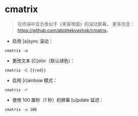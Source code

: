 # cmatrix

> 在终端中显示类似于《黑客帝国》的滚动屏幕。
> 更多信息：<https://github.com/abishekvashok/cmatrix>。

- 启用 [a]sync 滚动：

`cmatrix -a`

- 更改文本 [C]olor（默认绿色）：

`cmatrix -C {{red}}`

- 启用 [r]ainbow 模式：

`cmatrix -r`

- 使用 100 厘秒（1 秒）的屏幕 [u]pdate 延迟：

`cmatrix -u 100`